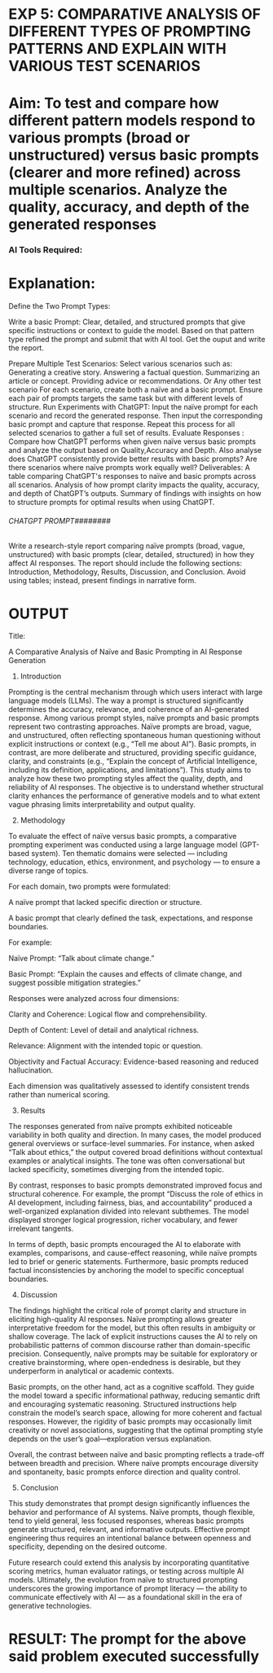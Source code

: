 

# EXP 5: COMPARATIVE ANALYSIS OF DIFFERENT TYPES OF PROMPTING PATTERNS AND EXPLAIN WITH VARIOUS TEST SCENARIOS

# Aim: To test and compare how different pattern models respond to various prompts (broad or unstructured) versus basic prompts (clearer and more refined) across multiple scenarios.  Analyze the quality, accuracy, and depth of the generated responses 

### AI Tools Required: 

# Explanation: 
Define the Two Prompt Types:

Write a basic Prompt: Clear, detailed, and structured prompts that give specific instructions or context to guide the model.
Based on that pattern type refined the prompt and submit that with AI tool.
Get the ouput and write the report.

Prepare Multiple Test Scenarios:
Select various scenarios such as:
Generating a creative story.
Answering a factual question.
Summarizing an article or concept.
Providing advice or recommendations.
Or Any other test scenario
For each scenario, create both a naïve and a basic prompt. Ensure each pair of prompts targets the same task but with different levels of structure.
Run Experiments with ChatGPT:
Input the naïve prompt for each scenario and record the generated response.
Then input the corresponding basic prompt and capture that response.
Repeat this process for all selected scenarios to gather a full set of results.
Evaluate Responses : 
	Compare how ChatGPT performs when given naïve versus basic prompts and analyze the output based on Quality,Accuracy and Depth. Also analyse does ChatGPT consistently provide better results with basic prompts? Are there scenarios where naïve prompts work equally well?
Deliverables:
A table comparing ChatGPT's responses to naïve and basic prompts across all scenarios.
Analysis of how prompt clarity impacts the quality, accuracy, and depth of ChatGPT’s outputs.
Summary of findings with insights on how to structure prompts for optimal results when using ChatGPT.
###### CHATGPT PROMPT########
Write a research-style report comparing naïve prompts (broad, vague, unstructured) with basic prompts (clear, detailed, structured) in how they affect AI responses. 
The report should include the following sections: Introduction, Methodology, Results, Discussion, and Conclusion. 
Avoid using tables; instead, present findings in narrative form.

# OUTPUT
Title:

A Comparative Analysis of Naïve and Basic Prompting in AI Response Generation

1. Introduction

Prompting is the central mechanism through which users interact with large language models (LLMs). The way a prompt is structured significantly determines the accuracy, relevance, and coherence of an AI-generated response. Among various prompt styles, naïve prompts and basic prompts represent two contrasting approaches.
Naïve prompts are broad, vague, and unstructured, often reflecting spontaneous human questioning without explicit instructions or context (e.g., “Tell me about AI”). Basic prompts, in contrast, are more deliberate and structured, providing specific guidance, clarity, and constraints (e.g., “Explain the concept of Artificial Intelligence, including its definition, applications, and limitations”).
This study aims to analyze how these two prompting styles affect the quality, depth, and reliability of AI responses. The objective is to understand whether structural clarity enhances the performance of generative models and to what extent vague phrasing limits interpretability and output quality.

2. Methodology

To evaluate the effect of naïve versus basic prompts, a comparative prompting experiment was conducted using a large language model (GPT-based system). Ten thematic domains were selected — including technology, education, ethics, environment, and psychology — to ensure a diverse range of topics.

For each domain, two prompts were formulated:

A naïve prompt that lacked specific direction or structure.

A basic prompt that clearly defined the task, expectations, and response boundaries.

For example:

Naïve Prompt: “Talk about climate change.”

Basic Prompt: “Explain the causes and effects of climate change, and suggest possible mitigation strategies.”

Responses were analyzed across four dimensions:

Clarity and Coherence: Logical flow and comprehensibility.

Depth of Content: Level of detail and analytical richness.

Relevance: Alignment with the intended topic or question.

Objectivity and Factual Accuracy: Evidence-based reasoning and reduced hallucination.

Each dimension was qualitatively assessed to identify consistent trends rather than numerical scoring.

3. Results

The responses generated from naïve prompts exhibited noticeable variability in both quality and direction. In many cases, the model produced general overviews or surface-level summaries. For instance, when asked “Talk about ethics,” the output covered broad definitions without contextual examples or analytical insights. The tone was often conversational but lacked specificity, sometimes diverging from the intended topic.

By contrast, responses to basic prompts demonstrated improved focus and structural coherence. For example, the prompt “Discuss the role of ethics in AI development, including fairness, bias, and accountability” produced a well-organized explanation divided into relevant subthemes. The model displayed stronger logical progression, richer vocabulary, and fewer irrelevant tangents.

In terms of depth, basic prompts encouraged the AI to elaborate with examples, comparisons, and cause-effect reasoning, while naïve prompts led to brief or generic statements. Furthermore, basic prompts reduced factual inconsistencies by anchoring the model to specific conceptual boundaries.

4. Discussion

The findings highlight the critical role of prompt clarity and structure in eliciting high-quality AI responses. Naïve prompting allows greater interpretative freedom for the model, but this often results in ambiguity or shallow coverage. The lack of explicit instructions causes the AI to rely on probabilistic patterns of common discourse rather than domain-specific precision. Consequently, naïve prompts may be suitable for exploratory or creative brainstorming, where open-endedness is desirable, but they underperform in analytical or academic contexts.

Basic prompts, on the other hand, act as a cognitive scaffold. They guide the model toward a specific informational pathway, reducing semantic drift and encouraging systematic reasoning. Structured instructions help constrain the model’s search space, allowing for more coherent and factual responses. However, the rigidity of basic prompts may occasionally limit creativity or novel associations, suggesting that the optimal prompting style depends on the user’s goal—exploration versus explanation.

Overall, the contrast between naïve and basic prompting reflects a trade-off between breadth and precision. Where naïve prompts encourage diversity and spontaneity, basic prompts enforce direction and quality control.

5. Conclusion

This study demonstrates that prompt design significantly influences the behavior and performance of AI systems. Naïve prompts, though flexible, tend to yield general, less focused responses, whereas basic prompts generate structured, relevant, and informative outputs. Effective prompt engineering thus requires an intentional balance between openness and specificity, depending on the desired outcome.

Future research could extend this analysis by incorporating quantitative scoring metrics, human evaluator ratings, or testing across multiple AI models. Ultimately, the evolution from naïve to structured prompting underscores the growing importance of prompt literacy — the ability to communicate effectively with AI — as a foundational skill in the era of generative technologies.

# RESULT: The prompt for the above said problem executed successfully

